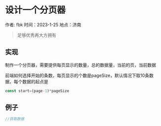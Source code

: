 # 设计一个分页器

作者: fbk
时间：2023-1-25
地点：济南
>足够优秀再大方拥有

## 实现
制作一个分页器，需要提供每页显示的数量，总的数据量，当前的页，当前数据

前端如何选择开始的条数，每页显示的个数是pageSize，默认情况下取10条数据，每个数据的起点是
```js
const start=(page-1)*pageSize
```

## 例子
```js
//获取数据

```